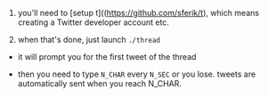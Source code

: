 1)  you'll need to [setup t]((https://github.com/sferik/t), which means creating a Twitter developer account etc.

2) when that's done, just launch ```./thread```

- it will prompt you for the first tweet of the thread

- then you need to type `N_CHAR` every `N_SEC` or you lose. tweets are automatically sent when you reach N_CHAR.
